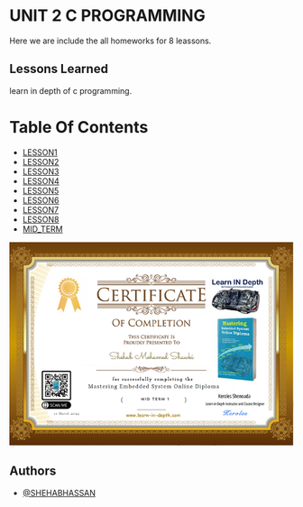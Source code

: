 
# UNIT 2 C PROGRAMMING

Here we are include the all homeworks for 8 leassons.




## Lessons Learned

learn in depth of c programming. 
# Table Of Contents
- [LESSON1](https://github.com/shehabhassan/Mastering_Embedded_Systems/tree/master/Unit2_C_Programming/Lesson1_Installing_c_Tools)
- [LESSON2](https://github.com/shehabhassan/Mastering_Embedded_Systems/tree/master/Unit2_C_Programming/Lesson2_Git_Repository)
- [LESSON3](https://github.com/shehabhassan/Mastering_Embedded_Systems/tree/master/Unit2_C_Programming/Lesson3_Basic)
- [LESSON4](#features)
- [LESSON5](https://github.com/shehabhassan/Mastering_Embedded_Systems/tree/master/Unit2_C_Programming/Lesson5_Function)
- [LESSON6](#license)
- [LESSON7](https://github.com/shehabhassan/Mastering_Embedded_Systems/tree/master/Unit2_C_Programming/Lesson7_Preprocessor)
- [LESSON8](https://github.com/shehabhassan/Mastering_Embedded_Systems/tree/master/Unit2_C_Programming/Lesson8_pointer)
- [MID_TERM](https://github.com/shehabhassan/Mastering_Embedded_Systems/tree/master/Unit2_C_Programming/MidTerm_Answer)


<img src = "certficate.png" ><img>

## Authors
- [@SHEHABHASSAN](https://github.com/shehabhassan)

